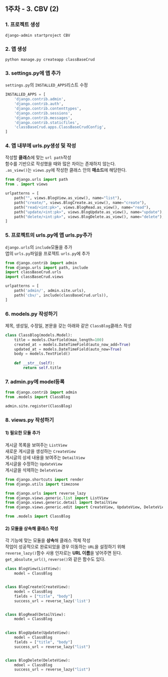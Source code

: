 ## 1주차 - 3. CBV (2)

### 1. 프로젝트 생성
```
django-admin startproject CBV
```

### 2. 앱 생성
```
python manage.py createapp classBaseCrud
```

### 3. settings.py에 앱 추가
`settings.py`의 `INSTALLED_APPS`리스트 수정
```python
INSTALLED_APPS = [
    'django.contrib.admin',
    'django.contrib.auth',
    'django.contrib.contenttypes',
    'django.contrib.sessions',
    'django.contrib.messages',
    'django.contrib.staticfiles',
    'classBaseCrud.apps.ClassBaseCrudConfig',
]
```

### 4. 앱 내부에 urls.py생성 및 작성
작성할 **클래스**에 맞는 `url path`작성<br/>
함수를 기반으로 작성했을 때와 많은 차이는 존재하지 않는다.<br/>
`.as_view()`는 `views.py`에 작성한 클래스 안의 **매소드**에 해당한다.<br/>
```python
from django.urls import path
from . import views

urlpatterns = [
    path("", views.BlogView.as_view(), name="list"),
    path("create/", views.BlogCreate.as_view(), name="create"),
    path("read/<int:pk>", views.BlogRead.as_view(), name="read"),
    path("update/<int:pk>", views.BlogUpdate.as_view(), name="update"),
    path("delete/<int:pk>", views.BlogDelete.as_view(), name="delete"),
]
```

### 5. 프로젝트의 urls.py에 앱 urls.py추가
`django.urls`의 `include`모듈을 추가<br/>
앱의 `urls.py`파일을 프로젝트 `urls.py`에 추가
```python
from django.contrib import admin
from django.urls import path, include
import classBaseCrud.urls
import classBaseCrud.views

urlpatterns = [
    path('admin/', admin.site.urls),
    path('cbv/', include(classBaseCrud.urls)),
]
```

### 6. models.py 작성하기
제목, 생성일, 수정일, 본문을 갖는 아래와 같은 `ClassBlog`클래스 작성<br/>
```python
class ClassBlog(models.Model):
    title = models.CharField(max_length=100)
    created_at = models.DateTimeField(auto_now_add=True)
    updated_at = models.DateTimeField(auto_now=True)
    body = models.TextField()
    
    def __str__(self):
        return self.title
```

### 7. admin.py에 model등록
```python
from django.contrib import admin
from .models import ClassBlog

admin.site.register(ClassBlog)
```

### 8. views.py 작성하기

#### 1) 필요한 모듈 추가
게시글 목록을 보여주는 `ListView`<br/>
새로운 게시글을 생성하는 `CreateView`<br/>
게시글의 상세 내용을 보여주는 `DetailView`<br/>
게시글을 수정하는 `UpdateView`<br/>
게시글을 삭제하는 `DeleteView`<br/>
```python
from django.shortcuts import render
from django.utils import timezone

from django.urls import reverse_lazy
from django.views.generic.list import ListView
from django.views.generic.detail import DetailView
from django.views.generic.edit import CreateView, UpdateView, DeleteView

from .models import ClassBlog
```

#### 2) 모듈을 상속해 클래스 작성
각 기능에 맞는 모듈을 **상속**해 클래스 객체 작성<br/>
작업이 성공적으로 완료되었을 경우 이동하는 `URL`을 설정하기 위해<br/>
`reverse_lazy()`함수 사용 인자로는 **URL 이름**을 넣어주면 된다.<br/>
`get_absolute_url()`, `reverse()`와 같은 함수도 있다.<br/>
```python
class BlogView(ListView):
    model = ClassBlog


class BlogCreate(CreateView):
    model = ClassBlog
    fields = ["title", "body"]
    success_url = reverse_lazy('list')


class BlogRead(DetailView):
    model = ClassBlog
    

class BlogUpdate(UpdateView):
    model = ClassBlog
    fields = ["title", "body"]
    success_url = reverse_lazy("list")


class BlogDelete(DeleteView):
    mdoel = ClassBlog
    success_url = reverse_lazy("list")
```
